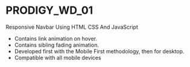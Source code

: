 # PRODIGY_WD_01
 Responsive Navbar Using HTML CSS And JavaScript
- Contains link animation on hover.
- Contains sibling fading animation.
- Developed first with the Mobile First methodology, then for desktop.
- Compatible with all mobile devices 
